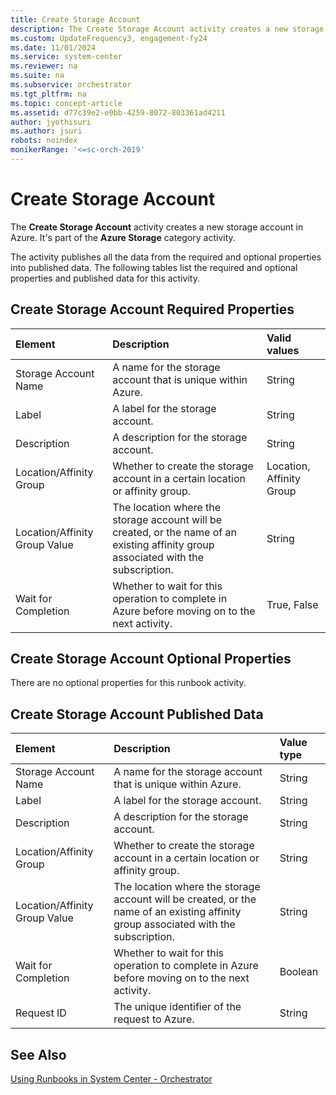 ```yaml
---
title: Create Storage Account
description: The Create Storage Account activity creates a new storage account in Azure.
ms.custom: UpdateFrequency3, engagement-fy24
ms.date: 11/01/2024
ms.service: system-center
ms.reviewer: na
ms.suite: na
ms.subservice: orchestrator
ms.tgt_pltfrm: na
ms.topic: concept-article
ms.assetid: d77c39e2-e0bb-4259-8072-803361ad4211
author: jyothisuri
ms.author: jsuri
robots: noindex
monikerRange: '<=sc-orch-2019'
---
```

# Create Storage Account

The **Create Storage Account** activity creates a new storage account in Azure. It's part of the **Azure Storage** category activity.

The activity publishes all the data from the required and optional properties into published data. The following tables list the required and optional properties and published data for this activity.

## Create Storage Account Required Properties

| **Element**   | **Description**   | **Valid values**   |
|:---|:---|:---|
| Storage Account Name   | A name for the storage account that is unique within Azure.   | String   |
| Label   | A label for the storage account.   | String   |
| Description   | A description for the storage account.   | String   |
| Location/Affinity Group   | Whether to create the storage account in a certain location or affinity group.   | Location, Affinity Group |
| Location/Affinity Group Value | The location where the storage account will be created, or the name of an existing affinity group associated with the subscription. | String   |
| Wait for Completion   | Whether to wait for this operation to complete in Azure before moving on to the next activity.   | True, False   |

## Create Storage Account Optional Properties

There are no optional properties for this runbook activity.

## Create Storage Account Published Data

| **Element**   | **Description**   | **Value type** |
|:---|:---|:---|
| Storage Account Name   | A name for the storage account that is unique within Azure.   | String   |
| Label   | A label for the storage account.   | String   |
| Description   | A description for the storage account.   | String   |
| Location/Affinity Group   | Whether to create the storage account in a certain location or affinity group.   | String   |
| Location/Affinity Group Value | The location where the storage account will be created, or the name of an existing affinity group associated with the subscription. | String   |
| Wait for Completion   | Whether to wait for this operation to complete in Azure before moving on to the next activity.   | Boolean   |
| Request ID   | The unique identifier of the request to Azure.   | String   |

## See Also

[Using Runbooks in System Center - Orchestrator](design-and-build-runbooks.md)
